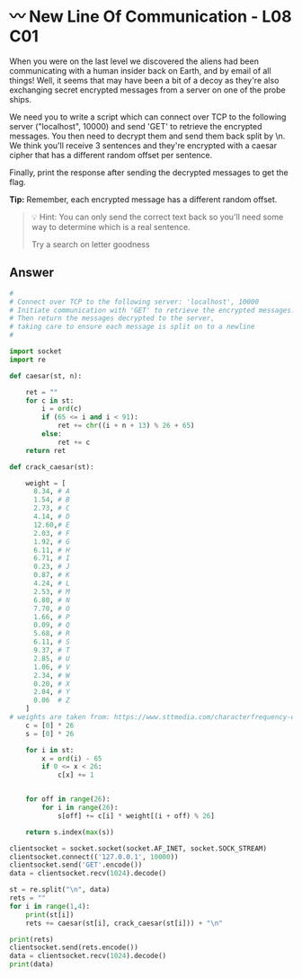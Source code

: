 # 〰 New Line Of Communication - L08 C01

When you were on the last level we discovered the aliens had been communicating with a human insider back on Earth, and by email of all things! Well, it seems that may have been a bit of a decoy as they're also exchanging secret encrypted messages from a server on one of the probe ships.

We need you to write a script which can connect over TCP to the following server ("localhost", 10000) and send 'GET' to retrieve the encrypted messages. You then need to decrypt them and send them back split by \n. We think you'll receive 3 sentences and they're encrypted with a caesar cipher that has a different random offset per sentence.

Finally, print the response after sending the decrypted messages to get the flag.

**Tip:** Remember, each encrypted message has a different random offset.

> 💡 Hint: You can only send the correct text back so you'll need some way to determine which is a real sentence.
>
> Try a search on letter goodness

## Answer

```python
#
# Connect over TCP to the following server: 'localhost', 10000
# Initiate communication with 'GET' to retrieve the encrypted messages.
# Then return the messages decrypted to the server,
# taking care to ensure each message is split on to a newline
#

import socket
import re

def caesar(st, n):

    ret = ""
    for c in st:
        i = ord(c)
        if (65 <= i and i < 91):
            ret += chr((i + n + 13) % 26 + 65)
        else:
            ret += c
    return ret

def crack_caesar(st):

    weight = [
      8.34, # A
      1.54, # B
      2.73, # C
      4.14, # D
      12.60,# E
      2.03, # F
      1.92, # G
      6.11, # H
      6.71, # I
      0.23, # J
      0.87, # K
      4.24, # L
      2.53, # M
      6.80, # N
      7.70, # O
      1.66, # P
      0.09, # Q
      5.68, # R
      6.11, # S
      9.37, # T
      2.85, # U
      1.06, # V
      2.34, # W
      0.20, # X
      2.04, # Y
      0.06  # Z
    ]
# weights are taken from: https://www.sttmedia.com/characterfrequency-english
    c = [0] * 26
    s = [0] * 26

    for i in st:
        x = ord(i) - 65
        if 0 <= x < 26:
            c[x] += 1


    for off in range(26):
        for i in range(26):
            s[off] += c[i] * weight[(i + off) % 26]

    return s.index(max(s))

clientsocket = socket.socket(socket.AF_INET, socket.SOCK_STREAM)
clientsocket.connect(('127.0.0.1', 10000))
clientsocket.send('GET'.encode())
data = clientsocket.recv(1024).decode()

st = re.split("\n", data)
rets = ""
for i in range(1,4):
    print(st[i])
    rets += caesar(st[i], crack_caesar(st[i])) + "\n"

print(rets)
clientsocket.send(rets.encode())
data = clientsocket.recv(1024).decode()
print(data)
```
